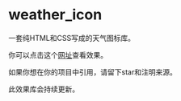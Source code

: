 # weather_icon
一套纯HTML和CSS写成的天气图标库。

你可以点击这个[网址](https://gazemoon.com/node/weather.html)查看效果。

如果你想在你的项目中引用，请留下star和注明来源。

此效果库会持续更新。

